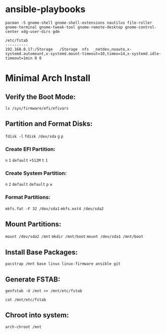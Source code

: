 # ansible-playbooks

`pacman -S gnome-shell gnome-shell-extensions nautilus file-roller gnome-terminal gnome-tweak-tool gnome-remote-desktop gnome-control-center xdg-user-dirs gdm`

```
/etc/fstab
----------
192.168.0.17:/Storage   /Storage  nfs  _netdev,noauto,x-systemd.automount,x-systemd.mount-timeout=10,timeo=14,x-systemd.idle-timeout=1min 0 0
```


# Minimal Arch Install

## Verify the Boot Mode:
`ls /sys/firmware/efi/efivars`

## Partition and Format Disks:
`fdisk -l`
`fdisk /dev/sda`
`g`
`p`

### Create EFI Partition:
`n`
`1`
`default`
`+512M`
`t`
`1`

### Create System Partition:
`n`
`2`
`default`
`default`
`p`
`w`

### Format Partitions:
`mkfs.fat -F 32 /dev/sda1`
`mkfs.ext4 /dev/sda2`

## Mount Partitions:
`mount /dev/sda2 /mnt`
`mkdir /mnt/boot`
`mount /dev/sda1 /mnt/boot`

## Install Base Packages:
`pacstrap /mnt base linux linux-firmware ansible git`

## Generate FSTAB:

`genfstab -U /mnt >> /mnt/etc/fstab`

`cat /mnt/etc/fstab`

## Chroot into system:

`arch-chroot /mnt`
